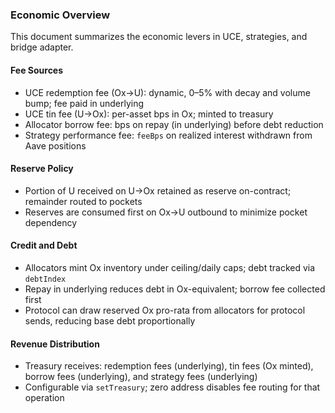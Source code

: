 ### Economic Overview

This document summarizes the economic levers in UCE, strategies, and bridge adapter.

#### Fee Sources
- UCE redemption fee (Ox→U): dynamic, 0–5% with decay and volume bump; fee paid in underlying
- UCE tin fee (U→Ox): per-asset bps in Ox; minted to treasury
- Allocator borrow fee: bps on repay (in underlying) before debt reduction
- Strategy performance fee: `feeBps` on realized interest withdrawn from Aave positions

#### Reserve Policy
- Portion of U received on U→Ox retained as reserve on-contract; remainder routed to pockets
- Reserves are consumed first on Ox→U outbound to minimize pocket dependency

#### Credit and Debt
- Allocators mint Ox inventory under ceiling/daily caps; debt tracked via `debtIndex`
- Repay in underlying reduces debt in Ox-equivalent; borrow fee collected first
- Protocol can draw reserved Ox pro-rata from allocators for protocol sends, reducing base debt proportionally

#### Revenue Distribution
- Treasury receives: redemption fees (underlying), tin fees (Ox minted), borrow fees (underlying), and strategy fees (underlying)
- Configurable via `setTreasury`; zero address disables fee routing for that operation
